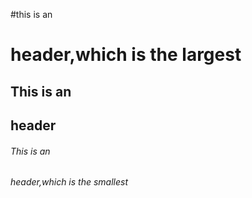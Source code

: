 #this is an <h1> header,which is the largest
## This is an <h2> header
###### This is an <h6> header,which is the smallest
